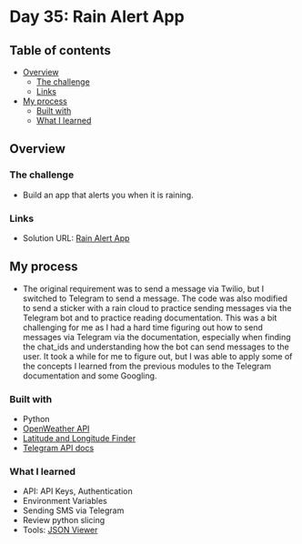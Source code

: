 # Day 35: Rain Alert App

## Table of contents

- [Overview](#overview)
  - [The challenge](#the-challenge)
  - [Links](#links)
- [My process](#my-process)
  - [Built with](#built-with)
  - [What I learned](#what-i-learned)

## Overview

### The challenge

- Build an app that alerts you when it is raining.

### Links

- Solution URL: [Rain Alert App](https://replit.com/@appbrewery/rain-alert-end)

## My process

- The original requirement was to send a message via Twilio, but I switched to Telegram to send a message. The code was also modified to send a sticker with a rain cloud to practice sending messages via the Telegram bot and to practice reading documentation. This was a bit challenging for me as I had a hard time figuring out how to send messages via Telegram via the documentation, especially when finding the chat_ids and understanding how the bot can send messages to the user. It took a while for me to figure out, but I was able to apply some of the concepts I learned from the previous modules to the Telegram documentation and some Googling.    

### Built with

- Python
- [OpenWeather API](https://openweathermap.org/api/one-call-api)
- [Latitude and Longitude Finder](https://www.latlong.net/)
- [Telegram API docs](https://core.telegram.org/bots/api)


### What I learned
- API: API Keys, Authentication
- Environment Variables
- Sending SMS via Telegram
- Review python slicing
- Tools: [JSON Viewer](http://jsonviewer.stack.hu/)